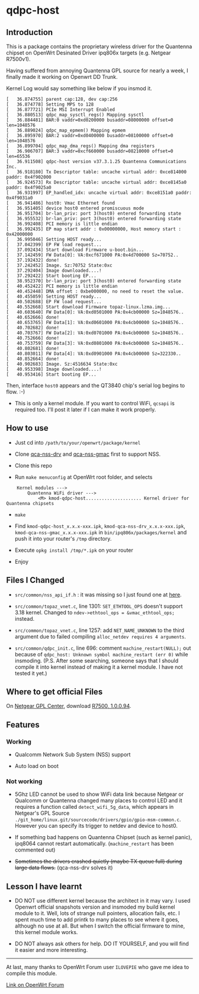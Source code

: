 # qdpc-host

## Introduction

This is a package contains the proprietary wireless driver for the Quantenna chipset on OpenWrt Desinated Driver ipq806x targets (e.g. Netgear R7500v1).

Having suffered from annoying Quantenna GPL source for nearly a week, I finally made it working on Openwrt DD Trunk.

Kernel Log would say something like below if you insmod it.

```
[   36.874755] parent cap:128, dev cap:256
[   36.874778] Setting MPS to 128
[   36.877721] PCIe MSI Interrupt Enabled
[   36.880513] qdpc_map_sysctl_regs() Mapping sysctl
[   36.884481] BAR:0 vaddr=0xd0200000 busaddr=08000000 offset=0 len=1048576
[   36.889024] qdpc_map_epmem() Mapping epmem
[   36.895970] BAR:2 vaddr=0xd0400000 busaddr=08100000 offset=0 len=1048576
[   36.899704] qdpc_map_dma_regs() Mapping dma registers
[   36.906707] BAR:3 vaddr=0xcf660000 busaddr=08210000 offset=0 len=65536
[   36.911508] qdpc-host version v37.3.1.25 Quantenna Communications Inc.
[   36.918180] Tx Descriptor table: uncache virtual addr: 0xce814000 paddr: 0x4f902000
[   36.924573] Rx Descriptor table: uncache virtual addr: 0xce8145a0 paddr: 0x4f9025a0
[   36.931997] EP_handled_idx: uncache virtual addr: 0xce8151a0 paddr: 0x4f9031a0
[   36.941486] host0: Vmac Ethernet found
[   36.951405] device host0 entered promiscuous mode
[   36.951704] br-lan_priv: port 3(host0) entered forwarding state
[   36.955532] br-lan_priv: port 3(host0) entered forwarding state
[   36.992408] PCI memory is little endian
[   36.992435] EP map start addr : 0x00000000, Host memory start : 0x42000000
[   36.995046] Setting HOST ready...
[   37.042399] EP FW load request...
[   37.092434] Start download Firmware u-boot.bin...
[   37.142459] FW Data[0]: VA:0xcf671000 PA:0x4d700000 Sz=70752..
[   37.192432] done!
[   37.242452] Image. Sz:70752 State:0xc
[   37.292404] Image downloaded....!
[   37.292422] Start booting EP...
[   38.952370] br-lan_priv: port 3(host0) entered forwarding state
[   40.452422] PCI memory is little endian
[   40.452448] DMA offset : 0xbe000000, no need to reset the value.
[   40.455059] Setting HOST ready...
[   40.502688] EP FW load request...
[   40.552668] Start download Firmware topaz-linux.lzma.img...
[   40.603640] FW Data[0]: VA:0xd0501000 PA:0x4cb00000 Sz=1048576..
[   40.652666] done!
[   40.653765] FW Data[1]: VA:0xd0601000 PA:0x4cb00000 Sz=1048576..
[   40.702682] done!
[   40.703767] FW Data[2]: VA:0xd0701000 PA:0x4cb00000 Sz=1048576..
[   40.752666] done!
[   40.753759] FW Data[3]: VA:0xd0801000 PA:0x4cb00000 Sz=1048576..
[   40.802681] done!
[   40.803011] FW Data[4]: VA:0xd0901000 PA:0x4cb00000 Sz=322330..
[   40.852664] done!
[   40.902683] Image. Sz:4516634 State:0xc
[   40.953398] Image downloaded....!
[   40.953416] Start booting EP...
```

Then, interface `host0` appears and the QT3840 chip's serial log begins to flow. :-)

* This is only a kernel module. If you want to control WiFi, `qcsapi` is required too. I'll post it later if I can make it work properly.

## How to use

* Just cd into `/path/to/your/openwrt/package/kernel`

* Clone [qca-nss-drv](https://github.com/zhangjingye03/qca-nss-drv) and [qca-nss-gmac](https://github.com/zhangjingye03/qca-nss-gmac) first to support NSS.

* Clone this repo

* Run `make menuconfig` at OpenWrt root folder, and selects

```
	Kernel modules --->
		Quantenna WiFi driver --->
			<M> kmod-qdpc-host..................... Kernel driver for Quantenna chipsets
```

* `make`

* Find `kmod-qdpc-host_x.x.x-xxx.ipk`, `kmod-qca-nss-drv_x.x.x-xxx.ipk`, `kmod-qca-nss-gmac_x.x.x-xxx.ipk` in `bin/ipq806x/packages/kernel` and push it into your router's `/tmp` directory.

* Execute `opkg install /tmp/*.ipk` on your router

* Enjoy

## Files I Changed

* `src/common/nss_api_if.h` : it was missing so I just found one at [here](https://github.com/OpenHUE/bsb002-lklm_nss-drv).

* `src/common/topaz_vnet.c`, line 1301: `SET_ETHTOOL_OPS` doesn't support 3.18 kernel. Changed to `ndev->ethtool_ops = &vmac_ethtool_ops;` instead.

* `src/common/topaz_vnet.c`, line 1257: add `NET_NAME_UNKNOWN` to the third argument due to failed compiling `alloc_netdev requires 4 arguments`.

* `src/common/qdpc_init.c`, line 696: comment `machine_restart(NULL);` out because of `qdpc_host: Unknown symbol machine_restart (err 0)` while insmoding. (P.S. After some searching, someone says that I should compile it into kernel instead of making it a kernel module. I have not tested it yet.)

## Where to get official Files

On [Netgear GPL Center](http://kb.netgear.com/app/answers/detail/a_id/2649/~/netgear-open-source-code-for-programmers-(gpl)), download [R7500, 1.0.0.94](http://www.downloads.netgear.com/files/GPL/R7500-and_qtn_gpl_src_V1.0.0.94.zip).

## Features

### Working

* Qualcomm Network Sub System (NSS) support

* Auto load on boot

### Not working

* 5Ghz LED cannot be used to show WiFi data link because Netgear or Qualcomm or Quantenna changed many places to control LED and it requires a function called `detect_wifi_5g_data`, which appears in Netgear's GPL Source `./git_home/linux.git/sourcecode/drivers/gpio/gpio-msm-common.c`. However you can specify its trigger to netdev and device to host0.

* If something bad happens on Quantenna Chipset (such as kernel panic), ipq8064 cannot restart automatically. (`machine_restart` has been commented out)

* ~~Sometimes the drivers crashed quietly (maybe TX queue full) during large data flows.~~ (qca-nss-drv solves it)

## Lesson I have learnt

* DO NOT use different kernel because the architect in it may vary. I used Openwrt official snapshots version and insmoded my build kernel module to it. Well, lots of strange null pointers, allocation fails, etc. I spent much time to add printk to many places to see where it goes, although no use at all. But when I switch the official firmware to mine, this kernel module works.

* DO NOT always ask others for help. DO IT YOURSELF, and you will find it easier and more interesting.

---

At last, many thanks to OpenWrt Forum user `ILOVEPIE` who gave me idea to compile this module.

[Link on OpenWrt Forum](https://forum.openwrt.org/viewtopic.php?id=64195)
